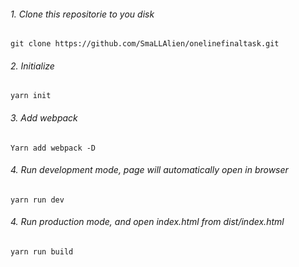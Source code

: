 ###### 1. Clone this repositorie to you disk
```
git clone https://github.com/SmaLLAlien/onelinefinaltask.git
```
###### 2. Initialize
```
yarn init
```
###### 3. Add webpack
```
Yarn add webpack -D
```
###### 4. Run development mode, page will automatically  open in browser
```
yarn run dev
```
###### 4. Run production mode, and open index.html from dist/index.html
```
yarn run build
```